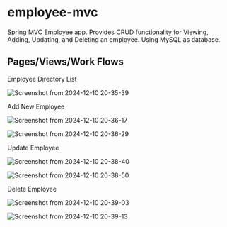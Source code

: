# employee-mvc
Spring MVC Employee app. Provides CRUD functionality for Viewing, Adding, Updating, and Deleting an employee. Using MySQL as database.

## Pages/Views/Work Flows

Employee Directory List

![Screenshot from 2024-12-10 20-35-39](https://github.com/user-attachments/assets/bf9fb909-13ec-4000-beb7-e29de66b9691)

Add New Employee

![Screenshot from 2024-12-10 20-36-17](https://github.com/user-attachments/assets/46dff677-0ab2-4205-8ded-9d21f8019876)

![Screenshot from 2024-12-10 20-36-29](https://github.com/user-attachments/assets/580e69dc-6d2b-4412-9af3-3ede06c498bd)


Update Employee

![Screenshot from 2024-12-10 20-38-40](https://github.com/user-attachments/assets/fa0ed648-bca1-4728-b4c2-3b3f705e06cf)

![Screenshot from 2024-12-10 20-38-50](https://github.com/user-attachments/assets/e81a44cf-3f8c-4d74-b3d3-8a2b71e68e97)

Delete Employee

![Screenshot from 2024-12-10 20-39-03](https://github.com/user-attachments/assets/736ffb0e-dc32-4b22-892e-0faba386ca7b)

![Screenshot from 2024-12-10 20-39-13](https://github.com/user-attachments/assets/e6fa111c-7a4d-4d06-9364-5cda870993cc)
